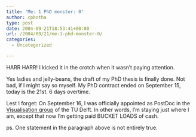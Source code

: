 ```yaml
---
title: 'Me: 1 PhD monster: 0'
author: cpbotha
type: post
date: 2004-09-21T18:53:41+00:00
url: /2004/09/21/me-1-phd-monster-0/
categories:
  - Uncategorized

---
```

HARR HARR! I kicked it in the crotch when it wasn&#8217;t paying attention.

Yes ladies and jelly-beans, the draft of my PhD thesis is finally done. Not bad, if I might say so myself. My PhD contract ended on September 15, today is the 21st. 6 days overtime.

Lest I forget: On September 16, I was officially appointed as PostDoc in the [Visualisation group][1] of the TU Delft. In other words, I&#8217;m staying just where I am, except that now I&#8217;m getting paid BUCKET LOADS of cash.

ps. One statement in the paragraph above is not entirely true.

 [1]: http://visualisation.tudelft.nl
